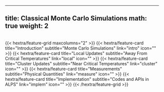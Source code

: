 
---
title: Classical Monte Carlo Simulations
math: true
weight: 2
---

<br>
{{< hextra/feature-grid maxcolumns="2" >}}
 {{< hextra/feature-card
    title="Introduction"
    subtitle="Monte Carlo Simulations"
    link="intro"
    icon=""
  >}}
  {{< hextra/feature-card
    title="Local Updates"
    subtitle="Away From Critical Temperatures"
    link="local"
    icon=""
  >}}
 {{< hextra/feature-card
    title="Cluster Updates"
    subtitle="Near Critical Temperatures"
    link="cluster"
    icon=""
  >}}
  {{< hextra/feature-card
    title="Measurements"
    subtitle="Physical Quantities"
    link="measure"
    icon=""
  >}}
  {{< hextra/feature-card
    title="Implementation"
    subtitle="Codes and APIs in ALPS"
    link="implem"
    icon=""
  >}}
{{< /hextra/feature-grid >}}

